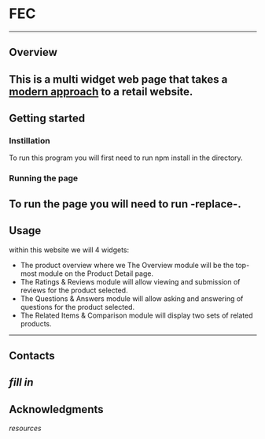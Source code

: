 # FEC
---
## Overview
This is a multi widget web page that takes a [modern approach](https://xd.adobe.com/view/e600dc0f-454c-44e3-5075-7872d04189ff-9031/?fullscreen) to a retail website. 
---
## Getting started

### Instillation
To run this program you will first need to run npm install in the directory. 

### Running the page
To run the page you will need to run -replace-. 
---
## Usage
within this website we will 4 widgets: 
* The product overview where we The Overview module will be the top-most module on the Product Detail page.
* The Ratings & Reviews module will allow viewing and submission of reviews for the product selected.
* The Questions & Answers module will allow asking and answering of questions for the product selected.
* The Related Items & Comparison module will display two sets of related products.
---
## Contacts
_fill in_
---
## Acknowledgments
_resources_
